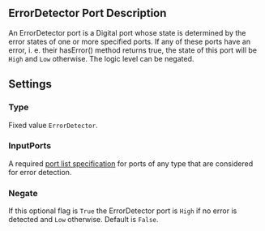 ## ErrorDetector Port Description

An ErrorDetector port is a Digital port whose state is determined by the error states of one or more specified ports. If any of these ports have an error, i. e. their hasError() method returns true, the state of this port will be `High` and `Low` otherwise. The logic level can be negated.

## Settings

### Type
Fixed value `ErrorDetector`.

### InputPorts
A required [port list specification](../concepts.md#port_lists) for ports of any type that are considered for error detection.

### Negate
If this optional flag is `True` the ErrorDetector port is `High` if no error is detected and `Low` otherwise. Default is `False`. 
